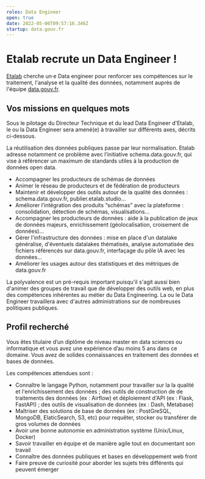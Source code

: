 ```yaml
---
roles: Data Engineer
open: true
date: 2022-05-06T09:57:16.346Z
startup: data.gouv.fr
---
```


# Etalab recrute un Data Engineer !

[Etalab](https://www.etalab.gouv.fr) cherche un·e Data engineer pour renforcer ses compétences sur le traitement, l'analyse et la qualité des données, notamment auprès de l'équipe [data.gouv.fr](https://www.data.gouv.fr/fr/).

## Vos missions en quelques mots

Sous le pilotage du Directeur Technique et du lead Data Engineer d'Etalab, le ou la Data Engineer sera amené(e) à travailler sur différents axes, décrits ci-dessous.

La réutilisation des données publiques passe par leur normalisation. Etalab adresse notamment ce problème avec l’initiative schema.data.gouv.fr, qui vise à référencer un maximum de standards utiles à la production de données open data.

- Accompagner les producteurs de schémas de données
- Animer le réseau de producteurs et de fédération de producteurs
- Maintenir et développer des outils autour de la qualité des données : schema.data.gouv.fr, publier.etalab.studio...
- Améliorer l’intégration des produits “schémas” avec la plateforme : consolidation, détection de schémas, visualisations...
- Accompagner les producteurs de données : aide à la publication de jeux de données majeurs, enrichissement (géolocalisation, croisement de données)...
- Gérer l'infrastructure des données : mise en place d'un datalake généralise, d'éventuels datalakes thématisés, analyse automatisée des fichiers référencés sur data.gouv.fr, interfaçage du pôle IA avec les données...
- Améliorer les usages autour des statistiques et des métriques de data.gouv.fr

La polyvalence est un pré-requis important puisqu'il s'agit aussi bien d'animer des groupes de travail que de développer des outils web, en plus des compétences inhérentes au métier du Data Engineering.
La ou le Data Engineer travaillera avec d'autres administrations sur de nombreuses politiques publiques.

## Profil recherché

Vous êtes titulaire d’un diplôme de niveau master en data sciences ou informatique et vous avez une expérience d’au moins 5 ans dans ce domaine. Vous avez de solides connaissances en traitement des données et bases de données. 

Les compétences attendues sont :

- Connaître le langage Python, notamment pour travailler sur la la qualité et l'enrichissement des données ; des outils de construction de de traitements des données (ex : Airflow) et déploiement d'API (ex : Flask, FastAPI) ; des outils de visualisation de données (ex : Dash, Metabase)
- Maîtriser des solutions de base de données (ex : PostGreSQL, MongoDB, ElaticSearch, S3, etc) pour requêter, stocker ou transférer de gros volumes de données
- Avoir une bonne autonomie en administration système (Unix/Linux, Docker)
- Savoir travailler en équipe et de manière agile tout en documentant son travail
- Connaître des données publiques et bases en développement web front
- Faire preuve de curiosité pour aborder les sujets très différents qui peuvent émerger